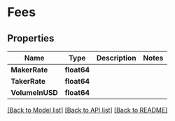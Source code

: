 # Fees

## Properties

Name | Type | Description | Notes
------------ | ------------- | ------------- | -------------
**MakerRate** | **float64** |  | 
**TakerRate** | **float64** |  | 
**VolumeInUSD** | **float64** |  | 

[[Back to Model list]](../README.md#documentation-for-models) [[Back to API list]](../README.md#documentation-for-api-endpoints) [[Back to README]](../README.md)


